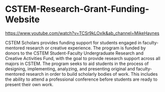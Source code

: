 # CSTEM-Research-Grant-Funding-Website
https://www.youtube.com/watch?v=TCSr9kLOxlk&ab_channel=MikeHaynes

CSTEM Scholars provides funding support for students engaged in faculty-mentored research or creative experience. The program is funded by donors to the CSTEM Student-Faculty Undergraduate Research and Creative Activities Fund, with the goal to provide research support across all majors in CSTEM.
The program seeks to aid students in the process of designing, implementing, analyzing, and presenting
original and faculty-mentored research in order to build scholarly bodies of work.
This includes the ability to attend a professional conference before students are ready to present their own work.
